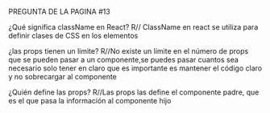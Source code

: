 PREGUNTA DE LA PAGINA #13

¿Qué significa className en React?
R// ClassName en react se utiliza para definir clases de CSS en los elementos

 ¿las props tienen un limite? 
 R//No existe un límite en el número de props que se pueden pasar a un componente,se puedes pasar cuantos sea necesario
 solo tener en claro que es importante es mantener el código claro y no sobrecargar al componente

 ¿Quién define las props?
R//Las props las define el componente padre, que es el que pasa la información al componente hijo
